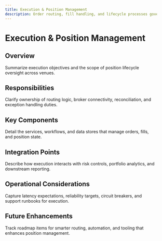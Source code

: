 ```yaml
---
title: Execution & Position Management
description: Order routing, fill handling, and lifecycle processes governing active positions.
---
```


# Execution & Position Management

## Overview
Summarize execution objectives and the scope of position lifecycle oversight across venues.

## Responsibilities
Clarify ownership of routing logic, broker connectivity, reconciliation, and exception handling duties.

## Key Components
Detail the services, workflows, and data stores that manage orders, fills, and position state.

## Integration Points
Describe how execution interacts with risk controls, portfolio analytics, and downstream reporting.

## Operational Considerations
Capture latency expectations, reliability targets, circuit breakers, and support runbooks for execution.

## Future Enhancements
Track roadmap items for smarter routing, automation, and tooling that enhances position management.
